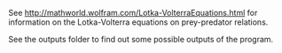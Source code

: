 See http://mathworld.wolfram.com/Lotka-VolterraEquations.html for information on the Lotka-Volterra equations on prey-predator relations.

See the outputs folder to find out some possible outputs of the program.
